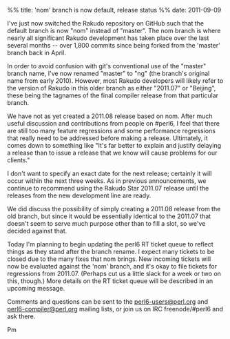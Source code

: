 %% title: 'nom' branch is now default, release status
%% date: 2011-09-09

I've just now switched the Rakudo repository on GitHub such that the default branch is now "nom" instead of "master".  The nom branch is where nearly all significant Rakudo development has taken place over the last several months -- over 1,800 commits since being forked from the 'master' branch back in April.

In order to avoid confusion with git's conventional use of the "master" branch name, I've now renamed "master" to "ng" (the branch's original name from early 2010).  However, most Rakudo developers will likely refer to the version of Rakudo in this older branch as either "2011.07" or "Beijing", these being the tagnames of the final compiler release from that particular branch.

We have not as yet created a 2011.08 release based on nom.  After much useful discussion and contributions from people on #perl6, I feel that there are still too many feature regressions and some performance regressions that really need to be addressed before making a release.  Ultimately, it comes down to something like "It's far better to explain and justify delaying a release than to issue a release that we know will cause problems for our clients."

I don't want to specify an exact date for the next release; certainly it will occur within the next three weeks.  As in previous announcements, we continue to recommend using the Rakudo Star 2011.07 release until the releases from the new development line are ready.

We did discuss the possibility of simply creating a 2011.08 release from the old branch, but since it would be essentially identical to the 2011.07 that doesn't seem to serve much purpose other than to fill a slot, so we've decided against that.

Today I'm planning to begin updating the perl6 RT ticket queue to reflect things as they stand after the branch rename.  I
expect many tickets to be closed due to the many fixes that nom brings.  New incoming tickets will now be evaluated against the 'nom' branch, and it's okay to file tickets for regressions from 2011.07.  (Perhaps cut us a little slack for a week or two on this, though.) More details on the RT ticket queue will be described in an upcoming message.

Comments and questions can be sent to the perl6-users@perl.org and perl6-compiler@perl.org mailing lists, or join us on IRC
freenode/#perl6 and ask there.

Pm